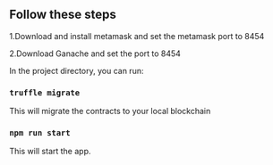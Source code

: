 
## Follow these steps

1.Download and install metamask and set the metamask port to 8454

2.Download Ganache and set the port to 8454


In the project directory, you can run:

### `truffle migrate`

This will migrate the contracts to your local blockchain


### `npm run start`

This will start the app.
